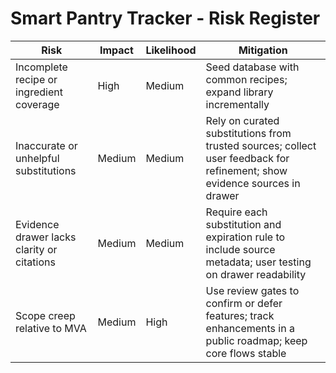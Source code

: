 # Smart Pantry Tracker - Risk Register

| Risk | Impact | Likelihood | Mitigation |
|------|--------|------------|------------|
| Incomplete recipe or ingredient coverage | High | Medium | Seed database with common recipes; expand library incrementally |
| Inaccurate or unhelpful substitutions | Medium | Medium | Rely on curated substitutions from trusted sources; collect user feedback for refinement; show evidence sources in drawer |
| Evidence drawer lacks clarity or citations | Medium | Medium | Require each substitution and expiration rule to include source metadata; user testing on drawer readability |
| Scope creep relative to MVA | Medium | High | Use review gates to confirm or defer features; track enhancements in a public roadmap; keep core flows stable |

